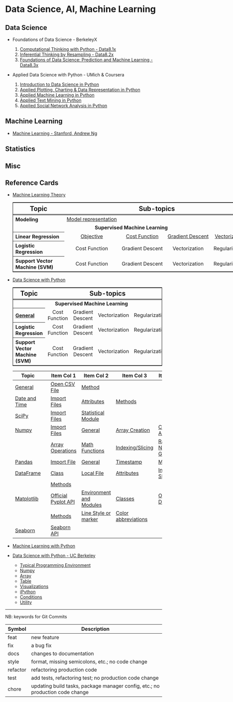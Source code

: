# Data Science, AI, Machine Learning

## Data Science

+ Foundations of Data Science - BerkeleyX
  1.  [Computational Thinking with Python - Data8.1x](./DSFund-BerkeleyX/1-CompThinkWPython/README.md)
  2.  [Inferential Thinking by Resampling - Data8.2x](./DSFund-BerkeleyX/2-Inferential/README.md)
  3.  [Foundations of Data Science: Prediction and Machine Learning - Data8.3x](./DSFund-BerkeleyX/3-PredictML/README.md)

+ Applied Data Science with Python - UMich & Coursera
  1. [Introduction to Data Science in Python](./AppliedDS-UMich/1-IntroDS/README.md)
  2. [Applied Plotting, Charting & Data Representation in Python](./AppliedDS-UMich/2-InfoVis/README.md)
  3. [Applied Machine Learning in Python](./AppliedDS-UMich/3-AML/README.md)
  4. [Applied Text Mining in Python](./AppliedDS-UMich/4-TextMining/README.md)
  5. [Applied Social Network Analysis in Python](./AppliedDS-UMich/5-SocialNet/README.md)

## Machine Learning

  + [Machine Learning - Stanford, Andrew Ng](./ML/ML-Stanford/README.md)

## Statistics

## Misc


## Reference Cards

+ [Machine Learning Theory](./RefCards/MLTheory.md)

  <table style="align: center; border: 1px solid black; border-collapse: collapse; width: 90vw">
    <thead>
    <tr style="border-bottom: double black;">
      <th style="width: 15vw; font-size: 1.3em; border-right: double back; text-align: center;"> Topic </th>
      <th colspan="4" style="text-align: center; font-size: 1.3em;"> Sub-topics </th>
    </tr>
    </thead>
    <tbody>
    <tr>
      <th style="text-align: left;"> Modeling </th>
      <td style="text-align: center;"> <a href="RefCards/MLTheory.md#model-representation"> Model representation </a> </td>
      <td style="text-align: center;">  </td>
      <td style="text-align: center;">  </td>
      <td style="text-align: center;">  </td>
    </tr>
    <tr> <td colspan="5" style="text-align: center; font-weight: bolder; height: 1.2em;"> Supervised Machine Learning </td> </tr>
    <tr>
      <th style="text-align: left;"> Linear Regression </th>
      <td style="text-align: center;"> <a href="RefCards/MLTheory.md#objective-linear-regression"> Objective </a></td>
      <td style="text-align: center;"> <a href="RefCards/MLTheory.md#cost-function-linear-regression"> Cost Function </a></td>
      <td style="text-align: center;"> <a href="RefCards/MLTheory.md#gradient-descent-linear-regression"> Gradient Descent </a></td>
      <td style="text-align: center;"> <a href="RefCards/MLTheory.md#vectorization-linear-regression"> Vectorization </a></td>
    </a></tr>
    <tr>
      <th style="text-align: left;"> Logistic Regression </th>
      <td style="text-align: center;"> Cost Function </td>
      <td style="text-align: center;"> Gradient Descent </td>
      <td style="text-align: center;"> Vectorization </td>
      <td style="text-align: center;"> Regularization </td>
    </tr>
    <tr>
      <th style="text-align: left;"> Support Vector Machine (SVM) </th>
      <td style="text-align: center;"> Cost Function </td>
      <td style="text-align: center;"> Gradient Descent </td>
      <td style="text-align: center;"> Vectorization </td>
      <td style="text-align: center;"> Regularization </td>
    </tr>
    </tbody>
  </table>

+ [Data Science with Python](./RefCards/PythonDS.md)

  <table style="border: 1px solid black;" align="center" width="90%">
    <thead>
    <tr style="border-bottom: double black;">
      <th width="15vw" style="font-size: 1.3em; border-right: double back; text-align: center;"> Topic </th>
      <th colspan="4" style="text-align: center; font-size: 1.3em;"> Sub-topics </th>
    </tr>
    </thead>
    <tbody>
    <tr> <td colspan="5" style="text-align: center; font-weight: bolder;" height="1.5em"> Supervised Machine Learning </td> </tr>
    <tr>
      <th style="text-align: left;"> <a href="./RefCards./PythonDS.md#general"> General </a></th>
      <td style="text-align: center;"> Cost Function </td>
      <td style="text-align: center;"> Gradient Descent </td>
      <td style="text-align: center;"> Vectorization </td>
      <td style="text-align: center;"> Regularization </td>
    </tr>
    <tr>
      <th style="text-align: left;"> Logistic Regression </th>
      <td style="text-align: center;"> Cost Function </td>
      <td style="text-align: center;"> Gradient Descent </td>
      <td style="text-align: center;"> Vectorization </td>
      <td style="text-align: center;"> Regularization </td>
    </tr>
    <tr>
      <th style="text-align: left;"> Support Vector Machine (SVM) </th>
      <td style="text-align: center;"> Cost Function </td>
      <td style="text-align: center;"> Gradient Descent </td>
      <td style="text-align: center;"> Vectorization </td>
      <td style="text-align: center;"> Regularization </td>
    </tr>
    </tbody>
  </table>

    | Topic | | Item Col 1 | Item Col 2 | Item Col 3 | Item Col 4|
    |-------|-|------------|------------|------------|-----------|
    | [General](./RefCards./PythonDS.md#general) | | [Open CSV File](./RefCards/PythonDS.md#open-cvs-file) | [Method](./RefCards/PythonDS.md#methods) | |
    | [Date and Time](./RefCards/PythonDS.md#date-and-times) | |[Import Files](./RefCards/PythonDS.md#import-files) | [Attributes](./RefCards/PythonDS.md#attributes) | [Methods](./RefCards/PythonDS.md#methods-1) | | 
    | [SciPy](./RefCards/PythonDS.md#scipy) | | [Import Files](./RefCards/PythonDS.md#import-files-1) | [Statistical Module](./RefCards/PythonDS.md#statistical-module) | | |
    | [Numpy](./RefCards/PythonDS.md#numpy) | | [Import Files](./RefCards/PythonDS.md#import-files-2) | [General](./RefCards/PythonDS.md#general-1) | [Array Creation](./RefCards/PythonDS.md#array-creation) | [Combining Array](./RefCards/PythonDS.md#combining-arrays) |
    | | | [Array Operations](./RefCards/PythonDS.md#array-operations) | [Math Functions](./RefCards/PythonDS.md#math-functions) | [Indexing/Slicing](./RefCards/PythonDS.md#indexingslicing) | [Random Number Generator](./RefCards/PythonDS.md#random-number-generator) |
    | [Pandas](./RefCards/PythonDS.md#pandas) | | [Import File](./RefCards/PythonDS.md#import-file) | [General](./RefCards/PythonDS.md#general-2) | [Timestamp](./RefCards/PythonDS.md#timestamp) | [Methods](./RefCards/PythonDS.md#methods-2) | [Lecture Methods](./RefCards/PythonDS.md#lecture-methods) |
    | [DataFrame](./RefCards/PythonDS.md#dataframe) | | [Class](./RefCards/PythonDS.md#class) | [Local File](./RefCards/PythonDS.md#load-file) | [Attributes](./RefCards/PythonDS.md#attributes-1) | [Indexing & Slicing](./RefCards/PythonDS.md#indexing--slicing) |
    |  | | [Methods](./RefCards/PythonDS.md#methods-3) |  |  |  |
    | [Matplotlib](./RefCards/PythonDS.md#matplotlib) | | [Official Pyplot API](./RefCards/PythonDS.md#official-pyplot-api) | [Environment and Modules](./RefCards/PythonDS.md#environment-and-module) |[Classes](./RefCards/PythonDS.md#classes) | [Official Docs](./RefCards/PythonDS.md#official-docs) |
    |  | | [Methods](./RefCards/PythonDS.md#methods-4) | [Line Style or marker](./RefCards/PythonDS.md#line-style-or-marker) | [Color abbreviations](./RefCards/PythonDS.md#color-abbreviations) | | 
    | [Seaborn](./RefCards/PythonDS.md#seaborn) | | [Seaborn API](./RefCards/PythonDS.md#seaborn-api) |  |  |  | 

+ [Machine Learning with Python](./RefCards/PythonML.md)

+ [Data Science with Python - UC Berkeley](./RefCards/DataScience-UCB.md)
    + [Typical Programming Environment](./RefCards/DataScience-UCB.md#typical-programming-environment)
    + [Numpy](./RefCards/DataScience-UCB.md#numpy)
    + [Array](./RefCards/DataScience-UCB.md#array)
    + [Table](./RefCards/DataScience-UCB.md#table)
    + [Visualizations](./DataScience-UCB.md#visualizations)
    + [iPython](./RefCards/DataScience-UCB.md#ipython)
    + [Conditions](./RefCards/DataScience-UCB.md#conditions)
    + [Utility](./RefCards/DataScience-UCB.md#utility)




----------------------------
NB: keywords for Git Commits

| Symbol   | Description |
|----------|-------------|
| feat     | new feature |
| fix      | a bug fix |
| docs     | changes to documentation |
| style    | format, missing semicolons, etc.; no code change |
| refactor | refactoring production code |
| test     | add tests, refactoring test; no production code change |
| chore    | updating build tasks, package manager config, etc.; no production code change |



 